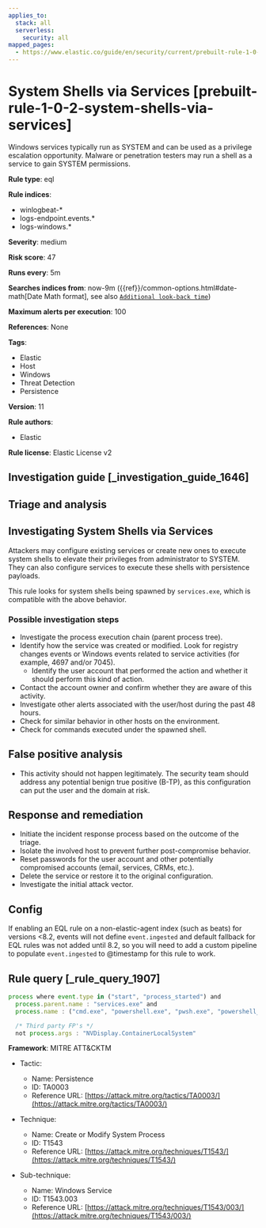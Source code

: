 ```yaml
---
applies_to:
  stack: all
  serverless:
    security: all
mapped_pages:
  - https://www.elastic.co/guide/en/security/current/prebuilt-rule-1-0-2-system-shells-via-services.html
---
```


# System Shells via Services [prebuilt-rule-1-0-2-system-shells-via-services]

Windows services typically run as SYSTEM and can be used as a privilege escalation opportunity. Malware or penetration testers may run a shell as a service to gain SYSTEM permissions.

**Rule type**: eql

**Rule indices**:

* winlogbeat-*
* logs-endpoint.events.*
* logs-windows.*

**Severity**: medium

**Risk score**: 47

**Runs every**: 5m

**Searches indices from**: now-9m ({{ref}}/common-options.html#date-math[Date Math format], see also [`Additional look-back time`](docs-content://solutions/security/detect-and-alert/create-detection-rule.md#rule-schedule))

**Maximum alerts per execution**: 100

**References**: None

**Tags**:

* Elastic
* Host
* Windows
* Threat Detection
* Persistence

**Version**: 11

**Rule authors**:

* Elastic

**Rule license**: Elastic License v2

## Investigation guide [_investigation_guide_1646]

## Triage and analysis

## Investigating System Shells via Services

Attackers may configure existing services or create new ones to execute system shells to elevate their privileges from
administrator to SYSTEM. They can also configure services to execute these shells with persistence payloads.

This rule looks for system shells being spawned by `services.exe`, which is compatible with the above behavior.

### Possible investigation steps

- Investigate the process execution chain (parent process tree).
- Identify how the service was created or modified. Look for registry changes events or Windows events related to
service activities (for example, 4697 and/or 7045).
  - Identify the user account that performed the action and whether it should perform this kind of action.
- Contact the account owner and confirm whether they are aware of this activity.
- Investigate other alerts associated with the user/host during the past 48 hours.
- Check for similar behavior in other hosts on the environment.
- Check for commands executed under the spawned shell.

## False positive analysis

- This activity should not happen legitimately. The security team should address any potential benign true positive
(B-TP), as this configuration can put the user and the domain at risk.

## Response and remediation

- Initiate the incident response process based on the outcome of the triage.
- Isolate the involved host to prevent further post-compromise behavior.
- Reset passwords for the user account and other potentially compromised accounts (email, services, CRMs, etc.).
- Delete the service or restore it to the original configuration.
- Investigate the initial attack vector.


## Config

If enabling an EQL rule on a non-elastic-agent index (such as beats) for versions <8.2, events will not define `event.ingested` and default fallback for EQL rules was not added until 8.2, so you will need to add a custom pipeline to populate `event.ingested` to @timestamp for this rule to work.

## Rule query [_rule_query_1907]

```js
process where event.type in ("start", "process_started") and
  process.parent.name : "services.exe" and
  process.name : ("cmd.exe", "powershell.exe", "pwsh.exe", "powershell_ise.exe") and

  /* Third party FP's */
  not process.args : "NVDisplay.ContainerLocalSystem"
```

**Framework**: MITRE ATT&CKTM

* Tactic:

    * Name: Persistence
    * ID: TA0003
    * Reference URL: [https://attack.mitre.org/tactics/TA0003/](https://attack.mitre.org/tactics/TA0003/)

* Technique:

    * Name: Create or Modify System Process
    * ID: T1543
    * Reference URL: [https://attack.mitre.org/techniques/T1543/](https://attack.mitre.org/techniques/T1543/)

* Sub-technique:

    * Name: Windows Service
    * ID: T1543.003
    * Reference URL: [https://attack.mitre.org/techniques/T1543/003/](https://attack.mitre.org/techniques/T1543/003/)




